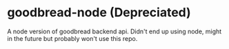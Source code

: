 # goodbread-node (Depreciated)
A node version of goodbread backend api. 
Didn't end up using node, might in the future but probably won't use this repo.
